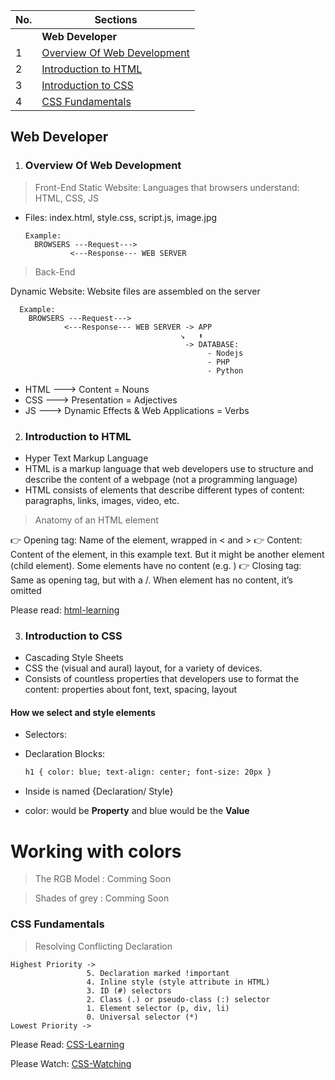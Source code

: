 | No. | Sections                                                    |
| --- | ----------------------------------------------------------- |
|     | **Web Developer**                                           |
| 1   | [Overview Of Web Development](#Overview-Of-Web-Development) |
| 2   | [Introduction to HTML](#Introduction-to-HTML)               |
| 3   | [Introduction to CSS](#Introduction-to-CSS)                 |
| 4   | [CSS Fundamentals](#CSS-Fundamentals)                       |

## Web Developer

1. ### Overview Of Web Development

> Front-End
> Static Website: Languages that browsers understand: HTML, CSS, JS

- Files: index.html, style.css, script.js, image.jpg

      Example:
        BROWSERS ---Request--->
                <---Response--- WEB SERVER

> Back-End

Dynamic Website: Website files are assembled on the server

      Example:
        BROWSERS ---Request--->
                <---Response--- WEB SERVER -> APP
                                          ↘️   ⬆️
                                           -> DATABASE:
                                                - Nodejs
                                                - PHP
                                                - Python

- HTML ---> Content = Nouns
- CSS ---> Presentation = Adjectives
- JS ---> Dynamic Effects & Web Applications = Verbs

2. ### Introduction to HTML

- Hyper Text Markup Language
- HTML is a markup language that web developers use to structure and describe the content of a webpage (not a programming language)
- HTML consists of elements that describe different types of content: paragraphs, links, images, video, etc.

> Anatomy of an HTML element

👉 Opening tag: Name of the element, wrapped in < and >
👉 Content: Content of the element, in this example text. But it might be another element (child element). Some elements have no content (e.g. <img>)
👉 Closing tag: Same as opening tag, but with a /. When element has no content, it’s omitted

Please read: [html-learning](https://developer.mozilla.org/en-US/docs/Learn/Getting_started_with_the_web/HTML_basics)

3. ### Introduction to CSS

- Cascading Style Sheets
- CSS the (visual and aural) layout, for a variety of devices.
- Consists of countless properties that developers use to format the content: properties about font, text, spacing, layout

#### How we select and style elements

- Selectors:

- Declaration Blocks:

  ```html
  h1 { color: blue; text-align: center; font-size: 20px }
  ```

- Inside is named {Declaration/ Style}
- color: would be **Property** and blue would be the **Value**

# Working with colors

> The RGB Model : Comming Soon

> Shades of grey : Comming Soon

### CSS Fundamentals

> Resolving Conflicting Declaration

    Highest Priority ->
                     5. Declaration marked !important
                     4. Inline style (style attribute in HTML)
                     3. ID (#) selectors
                     2. Class (.) or pseudo-class (:) selector
                     1. Element selector (p, div, li)
                     0. Universal selector (*)
    Lowest Priority ->

Please Read: [CSS-Learning](https://developer.mozilla.org/en-US/docs/Web/CSS)

Please Watch: [CSS-Watching](https://www.youtube.com/watch?v=JnTPd9G6hoY)
